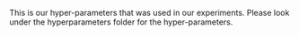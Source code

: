 This is our hyper-parameters that was used in our experiments.
Please look under the hyperparameters folder for the hyper-parameters.

